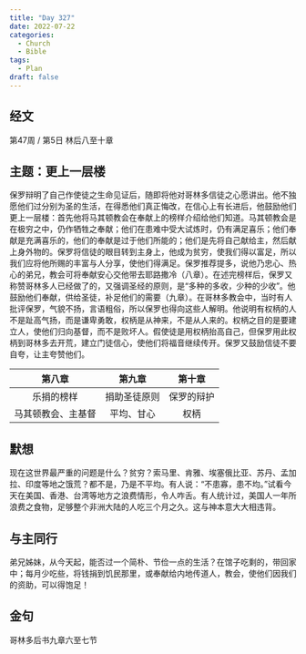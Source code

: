 ```yaml
---
title: "Day 327"
date: 2022-07-22
categories:
  - Church
  - Bible
tags:
  - Plan
draft: false
---
```


## 经文
第47周 / 第5日 林后八至十章

## 主题：更上一层楼
保罗辩明了自己作使徒之生命见证后，随即将他对哥林多信徒之心愿讲出。他不独愿他们过分别为圣的生活，在得悉他们真正悔改，在信心上有长进后，他鼓励他们更上一层楼：首先他将马其顿教会在奉献上的榜样介绍给他们知道。马其顿教会是在极穷之中，仍作牺牲之奉献；他们在患难中受大试炼时，仍有满足喜乐；他们奉献是充满喜乐的，他们的奉献是过于他们所能的；他们是先将自己献给主，然后献上身外物的。保罗将信徒的眼目转到主身上，他成为贫穷，使我们得以富足，所以我们应将他所赐的丰富与人分享，使他们得满足。保罗推荐提多，说他乃忠心、热心的弟兄，教会可将奉献安心交他带去耶路撒冷（八章）。在述完榜样后，保罗又称赞哥林多人已经做了的，又强调圣经的原则，是“多种的多收，少种的少收”。他鼓励他们奉献，供给圣徒，补足他们的需要（九章）。在哥林多教会中，当时有人批评保罗，气貌不扬，言语粗俗，所以保罗也得向这些人解明。他说明有权柄的人不是趾高气扬，而是谦卑勇敢，权柄是从神来，不是从人来的。权柄之目的是要建立人，使他们归向基督，而不是败坏人。假使徒是用权柄抬高自己，但保罗用此权柄到哥林多去开荒，建立门徒信心，使他们将福音继续传开。保罗又鼓励信徒不要自夸，让主夸赞他们。

|     第八章     |   第九章    |   第十章   |
|:-----------:|:--------:|:-------:|
|    乐捐的榜样    |  捐助圣徒原则  |  保罗的辩护  |
|  马其顿教会、主基督  |  平均、甘心   |   权柄    |

## 默想
现在这世界最严重的问题是什么？贫穷？索马里、肯雅、埃塞俄比亚、苏丹、孟加拉、印度等地之饿荒？都不是，乃是不平均。有人说：“不患寡，患不均。”试看今天在美国、香港、台湾等地方之浪费情形，令人咋舌。有人统计过，美国人一年所浪费之食物，足够整个非洲大陆的人吃三个月之久。这与神本意大大相违背。

## 与主同行
弟兄姊妹，从今天起，能否过一个简朴、节俭一点的生活？在馆子吃剩的，带回家中；每月少吃些，将钱捐到饥民那里，或奉献给内地传道人，教会，使他们因我们的资助，可以得饱足！

## 金句
哥林多后书九章六至七节

[comment]: <> (## 附录)

